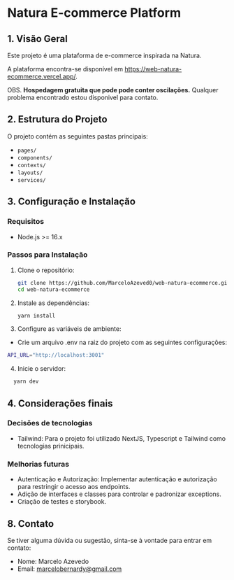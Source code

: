 # Natura E-commerce Platform

## 1. Visão Geral

Este projeto é uma plataforma de e-commerce inspirada na Natura.

A plataforma encontra-se disponível em <a href="https://web-natura-ecommerce.vercel.app/">https://web-natura-ecommerce.vercel.app/</a>.

OBS. <b>Hospedagem gratuita que pode pode conter oscilações.</b> Qualquer problema encontrado estou disponivel para contato.

## 2. Estrutura do Projeto

O projeto contém as seguintes pastas principais:

- `pages/`
- `components/`
- `contexts/`
- `layouts/`
- `services/`


## 3. Configuração e Instalação

### Requisitos

- Node.js >= 16.x

### Passos para Instalação

1. Clone o repositório:

   ```sh
   git clone https://github.com/MarceloAzeved0/web-natura-ecommerce.git
   cd web-natura-ecommerce

   ```

2. Instale as dependências:

   ```sh
   yarn install
   ```

3. Configure as variáveis de ambiente:

- Crie um arquivo .env na raiz do projeto com as seguintes configurações:

```sh
API_URL="http://localhost:3001"
```

4. Inicie o servidor:

```sh
  yarn dev 
```


## 4. Considerações finais

### Decisões de tecnologias

- Tailwind: Para o projeto foi utilizado NextJS, Typescript e Tailwind como tecnologias prinicipais.
### Melhorias futuras

- Autenticação e Autorização: Implementar autenticação e autorização para restringir o acesso aos endpoints.
- Adição de interfaces e classes para controlar e padronizar exceptions.
- Criação de testes e storybook.

## 8. Contato

Se tiver alguma dúvida ou sugestão, sinta-se à vontade para entrar em contato:

- Nome: Marcelo Azevedo
- Email: marcelobernardy@gmail.com
